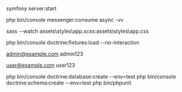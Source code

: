 symfony server:start

php bin/console messenger:consume async -vv

sass --watch assets\styles\app.scss:assets\styles\app.css

php bin/console doctrine:fixtures:load --no-interaction

admin@example.com
admin123

user@example.com
user123

php bin/console doctrine:database:create --env=test
php bin/console doctrine:schema:create --env=test
php bin/phpunit
